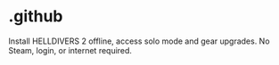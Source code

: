 # .github
Install HELLDIVERS 2 offline, access solo mode and gear upgrades. No Steam, login, or internet required.
